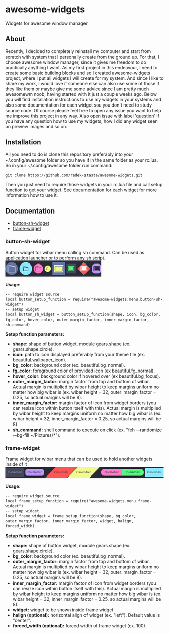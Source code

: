 # awesome-widgets
Widgets for awesome window manager

## About
Recently, I decided to completely reinstall my computer and start from scratch with system that I personally create from the ground up. For that, I choose awesome window manager, since it gives me freedom to do practically anything I want. As my first project in this endeavour, I need to create some basic building blocks and so I created awesome-widgets project, where I put all widgets I will create for my system. And since I like to share my work, I would love if someone else can also use some of those if they like them or maybe give me some advice since I am pretty much awesomewm noob, having started with it just a couple weeks ago. Below you will find installation instructions to use my widgets in your systems and also some documentation for each widget sou you don't need to study source code. Of course please feel free to open any issue you want to help me improve this project in any way. Also open issue with label 'question' if you have any question how to use my widgets, how I did any widget seen on preview images and so on.

## Installation
All you need to do is clone this repository preferably into your ~/.config/awesome folder so you have it in the same folder as your rc.lua. So in your ~/.config/awesome folder run command:
```
git clone https://github.com/radek-stasta/awesome-widgets.git
```
Then you just need to require those widgets in your rc.lua file and call setup function to get your widget. See documentation for each widget for more information how to use it.

## Documentation

- [button-sh-widget](#button-sh-widget)
- [frame-widget](#frame-widget)

### button-sh-widget
Button widget for wibar menu calling sh command. Can be used as application launcher or to perform any sh script.
![button-sh-widget](https://github.com/radek-stasta/awesome-widgets/blob/main/preview/button-sh-widget.png)

**Usage:**
```
-- require widget source
local button_setup_function = require("awesome-widgets.menu.button-sh-widget")
-- setup widget
local button_sh_widget = button_setup_function(shape, icon, bg_color, fg_color, hover_color, outer_margin_factor, inner_margin_factor, sh_command)
```
**Setup function parameters:**
- **shape:** shape of button widget, module gears.shape (ex. gears.shape.circle).
- **icon:** path to icon displayed preferably from your theme file (ex. beautiful.wallpaper_icon).
- **bg_color:** background color (ex. beautiful.bg_normal).
- **fg_color:** foreground color of provided icon (ex beautiful.fg_normal).
- **hover_color:** background color if hovered over (ex beautiful.bg_focus).
- **outer_margin_factor:** margin factor from top and bottom of wibar. Actual margin is multiplied by wibar height to keep margins uniform no matter how big wibar is (ex. wibar height = 32, outer_margin_factor = 0.25, so actual margins will be 8).
- **inner_margin_factor:** margin factor of icon from widget borders (you can resize icon within button itself with this). Actual margin is multiplied by wibar height to keep margins uniform no matter how big wibar is (ex. wibar height = 32, inner_margin_factor = 0.25, so actual margins will be 8).
- **sh_command:** shell command to execute on click (ex. "feh --randomize --bg-fill ~/Pictures/*").

### frame-widget
Frame widget for wibar menu that can be used to hold another widgets inside of it
![frame-widget](https://github.com/radek-stasta/awesome-widgets/blob/main/preview/frame-widget.png)

**Usage:**
```
-- require widget source
local frame_setup_function = require("awesome-widgets.menu.frame-widget")
-- setup widget
local frame_widget = frame_setup_function(shape, bg_color, outer_margin_factor, inner_margin_factor, widget, halign, forced_width)
```
**Setup function parameters:**
- **shape:** shape of button widget, module gears.shape (ex. gears.shape.circle).
- **bg_color:** background color (ex. beautiful.bg_normal).
- **outer_margin_factor:** margin factor from top and bottom of wibar. Actual margin is multiplied by wibar height to keep margins uniform no matter how big wibar is (ex. wibar height = 32, outer_margin_factor = 0.25, so actual margins will be 8).
- **inner_margin_factor:** margin factor of icon from widget borders (you can resize icon within button itself with this). Actual margin is multiplied by wibar height to keep margins uniform no matter how big wibar is (ex. wibar height = 32, inner_margin_factor = 0.25, so actual margins will be 8).
- **widget:** widget to be shown inside frame widget.
- **halign (optional):** horizontal align of widget (ex. "left"). Default value is "center".
- **forced_width (optional):** forced width of frame widget (ex. 100).
